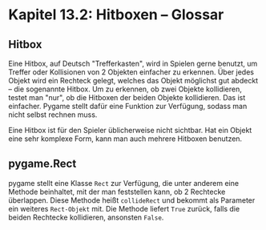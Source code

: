 # Kapitel 13.2: Hitboxen – Glossar

## Hitbox

Eine Hitbox, auf Deutsch "Trefferkasten", wird in Spielen gerne benutzt, um Treffer oder Kollisionen von 2 Objekten
einfacher zu erkennen. Über jedes Objekt wird ein Rechteck gelegt, welches das Objekt möglichst gut abdeckt – die
sogenannte Hitbox. Um zu erkennen, ob zwei Objekte kollidieren, testet man "nur", ob die Hitboxen der beiden Objekte
kollidieren. Das ist einfacher. Pygame stellt dafür eine Funktion zur Verfügung, sodass man nicht selbst rechnen muss.

Eine Hitbox ist für den Spieler üblicherweise nicht sichtbar. Hat ein Objekt eine sehr komplexe Form, kann man auch
mehrere Hitboxen benutzen.

## pygame.Rect

pygame stellt eine Klasse `Rect` zur Verfügung, die unter anderem eine Methode beinhaltet, mit der man feststellen kann,
ob 2 Rechtecke überlappen. Diese Methode heißt `collideRect` und bekommt als Parameter ein weiteres `Rect-Objekt` mit.
Die Methode liefert `True` zurück, falls die beiden Rechtecke kollidieren, ansonsten `False`.
